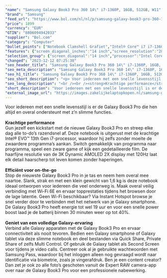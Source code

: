 ```yaml
---
"name": "Samsung Galaxy Book3 Pro 360 14\" i7-1360P, 16GB, 512GB, W11"
"brand": "Samsung"
"feed_url": "https://www.bol.com/nl/nl/p/samsung-galaxy-book3-pro-360-14-i7-1360p-16gb-512gb-w11/9300000153088368"
"price": 1899
"currency": "EUR"
"GTIN": "8806094942033"
"supplier": "Bol.com"
"category": "Computer"
"bullet_points": ["Notebook Clamshell Grafiet","Intel® Core™ i7 i7-1360P","35,6 cm (14\") WQXGA+ 2880 x 1800 Pixels AMOLED 16:10","16 GB LPDDR5-SDRAM","512 GB SSD","Intel Iris Xe Graphics","Wi-Fi 6E (802.11ax) Bluetooth 5.1","Lithium-Ion (Li-Ion) 63 Wh 65 W","Windows 11 Home"]
"features": {"screen_diagonal_inches":"14 inch","screen_resolution":"2880 x 1800 Pixels","processor_family":"Intel® Core™ i7","memory_size":"16 GB","memory_type":"LPDDR5-SDRAM","total_storage_space":"512 GB","operating_system":"Windows 11 Home","battery_capacity":"63 Wh","width":"312,3 mm","depth":"223,8 mm","height":"11,3 mm","weight":"1,17 kg","graphics_card":"Intel Iris Xe Graphics"}
"selection_group": {"screen_diagonal":"14 inch","processor":"Intel Core i7","changed_price_past_3_days":false,"product_family":"Galaxy Book3 Pro"}
"changed": "2023-12-12 07:25:38"
"seo_header_title": "Samsung Galaxy Book3 Pro 360 14\" i7-1360P, 16GB, 512GB, W11"
"seo_meta_description": "Samsung Galaxy Book3 Pro 360 14\" i7-1360P, 16GB, 512GB, W11"
"seo_h1_title": "Samsung Galaxy Book3 Pro 360 14\" i7-1360P, 16GB, 512GB, W11"
"seo_short_description": "<p> Voor iedereen met een snelle levensstijl is er de Galaxy Book3 Pro die hen altijd en overal ondersteunt met z’n slimme functies."
"seo_long_description": "<br /><br /><strong>Krachtige performance</strong><br />Gun jezelf een kickstart met de nieuwe Galaxy Book3 Pro en streep elke dag alle to-do’s razendsnel af. Deze notebook is uitgerust met de krachtige Intel® EVO™ 13th Gen i7-processor, waardoor hij zelfs zonder moeite de zwaardere programma’s aankan. Switch gemakkelijk van programma naar programma, speel een zware game of kijk een gedetailleerde film. De haarfijne resolutie van de 3K Dynamic AMOLED 2X display met 120Hz laat elk detail haarscherp tot leven komen zonder haperingen. <br /><br /><strong>Efficiënt voor on-the-go</strong><br />Stop de nieuwste Galaxy Book3 Pro in je tas en neem hem overal mee naartoe. Slank, strak en met een klein gewicht van 1,6 kg is deze notebook ideaal ontworpen voor iedereen die veel onderweg is. Maak overal veilig verbinding met Wi-Fi 6E en ervaar topprestaties tijdens het browsen door de lage latentie. Geen Wi-Fi beschikbaar? Via Instant Hotspot browse je snel verder door te verbinden met het netwerk van je Galaxy smartphone. De Galaxy Book3 Pro heeft energie tot wel 19 uur en voor een snelle power boost laad je de batterij binnen 30 minuten weer op tot 40%. <br /><br /><strong>Geniet van een volledige Galaxy-ervaring</strong><br />Verbind alle Galaxy apparaten met de Galaxy Book3 Pro en ervaar connectiviteit als nooit tevoren. Bedien een Galaxy smartphone of Galaxy tablet via deze slimme notebook en deel bestanden via Quick Share, Private Share of zelfs Multi Control. Of gebruik de Galaxy tablet als Second Screen voor tijdens je video calls. Centreer ook al je gebruikte wachtwoorden met Samsung Pass, waardoor bij het inloggen alleen nog gevraagd wordt naar identificatie via biometrie, zoals je vingerafdruk. Ben je een content creator? Dan zet je ook zo alle foto’s geschoten vanuit de Expert RAW camera-app over naar de Galaxy Book3 Pro voor een professionele nabewerking. </p>"
"short_description": "Voor iedereen met een snelle levensstijl is er de Galaxy Book3 Pro die hen altijd en overal ondersteunt met z’n slimme functies. Krachtige performance Gun jezelf een kickstart met de nieuwe Galaxy Book3 Pro en streep elke dag alle to-do’s razendsnel af. Deze notebook is uitgerust met de krachtige Intel® EVO™ 13th Gen i7-processor, waardoor hij zelfs zonder moeite de zwaardere programma’s aankan. Switch gemakkelijk van programma naar programma, speel een zware game of kijk een gedetailleerde film. De haarfijne resolutie van de 3K Dynamic AMOLED 2X display met 120Hz laat elk detail haarscherp tot leven komen zonder haperingen. Efficiënt voor on-the-go Stop de nieuwste Galaxy Book3 Pro in je tas en neem hem overal mee naartoe. Slank, strak en met een klein gewicht van 1,6 kg is deze notebook ideaal ontworpen voor iedereen die veel onderweg is. Maak overal veilig verbinding met Wi-Fi 6E en ervaar topprestaties tijdens het browsen door de lage latentie. Geen Wi-Fi beschikbaar? Via Instant Hotspot browse je snel verder door te verbinden met het netwerk van je Galaxy smartphone. De Galaxy Book3 Pro heeft energie tot wel 19 uur en voor een snelle power boost laad je de batterij binnen 30 minuten weer op tot 40%. Geniet van een volledige Galaxy-ervaring Verbind alle Galaxy apparaten met de Galaxy Book3 Pro en ervaar connectiviteit als nooit tevoren. Bedien een Galaxy smartphone of Galaxy tablet via deze slimme notebook en deel bestanden via Quick Share, Private Share of zelfs Multi Control. Of gebruik de Galaxy tablet als Second Screen voor tijdens je video calls. Centreer ook al je gebruikte wachtwoorden met Samsung Pass, waardoor bij het inloggen alleen nog gevraagd wordt naar identificatie via biometrie, zoals je vingerafdruk. Ben je een content creator? Dan zet je ook zo alle foto’s geschoten vanuit de Expert RAW camera-app over naar de Galaxy Book3 Pro voor een professionele nabewerking."
"external_image_url": "https://images.zakelijkelaptopkopen.nl/samsung-galaxy-book3-pro-360-14-i7-1360p-16gb-512gb-w11.webp"
---
```


<p> Voor iedereen met een snelle levensstijl is er de Galaxy Book3 Pro die hen altijd en overal ondersteunt met z’n slimme functies.<br /><br /><strong>Krachtige performance</strong><br />Gun jezelf een kickstart met de nieuwe Galaxy Book3 Pro en streep elke dag alle to-do’s razendsnel af. Deze notebook is uitgerust met de krachtige Intel® EVO™ 13th Gen i7-processor, waardoor hij zelfs zonder moeite de zwaardere programma’s aankan. Switch gemakkelijk van programma naar programma, speel een zware game of kijk een gedetailleerde film. De haarfijne resolutie van de 3K Dynamic AMOLED 2X display met 120Hz laat elk detail haarscherp tot leven komen zonder haperingen.<br /><br /><strong>Efficiënt voor on-the-go</strong><br />Stop de nieuwste Galaxy Book3 Pro in je tas en neem hem overal mee naartoe. Slank, strak en met een klein gewicht van 1,6 kg is deze notebook ideaal ontworpen voor iedereen die veel onderweg is. Maak overal veilig verbinding met Wi-Fi 6E en ervaar topprestaties tijdens het browsen door de lage latentie. Geen Wi-Fi beschikbaar? Via Instant Hotspot browse je snel verder door te verbinden met het netwerk van je Galaxy smartphone. De Galaxy Book3 Pro heeft energie tot wel 19 uur en voor een snelle power boost laad je de batterij binnen 30 minuten weer op tot 40%.<br /><br /><strong>Geniet van een volledige Galaxy-ervaring</strong><br />Verbind alle Galaxy apparaten met de Galaxy Book3 Pro en ervaar connectiviteit als nooit tevoren. Bedien een Galaxy smartphone of Galaxy tablet via deze slimme notebook en deel bestanden via Quick Share, Private Share of zelfs Multi Control. Of gebruik de Galaxy tablet als Second Screen voor tijdens je video calls. Centreer ook al je gebruikte wachtwoorden met Samsung Pass, waardoor bij het inloggen alleen nog gevraagd wordt naar identificatie via biometrie, zoals je vingerafdruk. Ben je een content creator? Dan zet je ook zo alle foto’s geschoten vanuit de Expert RAW camera-app over naar de Galaxy Book3 Pro voor een professionele nabewerking. </p>